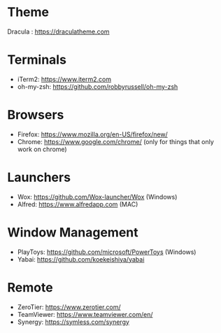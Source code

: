 # Theme
Dracula : https://draculatheme.com

# Terminals
- iTerm2: https://www.iterm2.com
- oh-my-zsh: https://github.com/robbyrussell/oh-my-zsh

# Browsers
- Firefox: https://www.mozilla.org/en-US/firefox/new/
- Chrome: https://www.google.com/chrome/ (only for things that only work on chrome)

# Launchers
- Wox: https://github.com/Wox-launcher/Wox (Windows)
- Alfred: https://www.alfredapp.com (MAC)

# Window Management
- PlayToys: https://github.com/microsoft/PowerToys (Windows)
- Yabai: https://github.com/koekeishiya/yabai

# Remote
- ZeroTier: https://www.zerotier.com/
- TeamViewer: https://www.teamviewer.com/en/
- Synergy: https://symless.com/synergy
